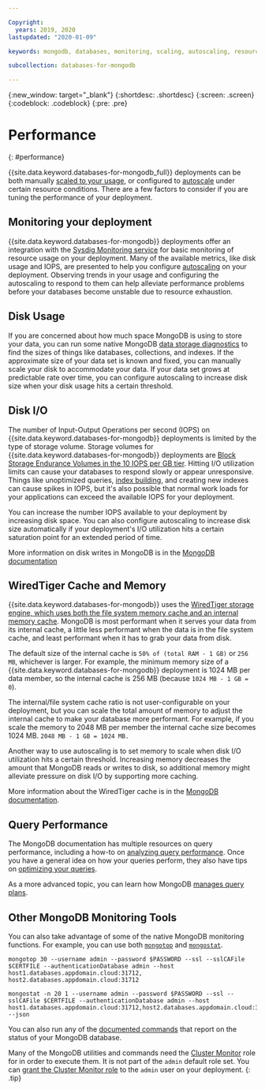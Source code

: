 ```yaml
---

Copyright:
  years: 2019, 2020
lastupdated: "2020-01-09"

keywords: mongodb, databases, monitoring, scaling, autoscaling, resources, WiredTiger

subcollection: databases-for-mongodb

---
```


{:new_window: target="_blank"}
{:shortdesc: .shortdesc}
{:screen: .screen}
{:codeblock: .codeblock}
{:pre: .pre}

# Performance
{: #performance}

{{site.data.keyword.databases-for-mongodb_full}} deployments can be both manually [scaled to your usage](/docs/databases-for-mongodb?topic=databases-for-mongodb-resources-scaling), or configured to [autoscale](/docs/databases-for-mongodb?topic=databases-for-mongodb-autoscaling) under certain resource conditions. There are a few factors to consider if you are tuning the performance of your deployment.

## Monitoring your deployment

{{site.data.keyword.databases-for-mongodb}} deployments offer an integration with the [Sysdig Monitoring service](/docs/databases-for-mongodb?topic=databases-for-mongodb-sysdig-monitoring) for basic monitoring of resource usage on your deployment. Many of the available metrics, like disk usage and IOPS, are presented to help you configure [autoscaling](/docs/databases-for-mongodb?topic=databases-for-mongodb-autoscaling) on your deployment. Observing trends in your usage and configuring the autoscaling to respond to them can help alleviate performance problems before your databases become unstable due to resource exhaustion.

## Disk Usage

If you are concerned about how much space MongoDB is using to store your data, you can run some native MongoDB [data storage diagnostics](https://docs.mongodb.com/manual/faq/storage/#data-storage-diagnostics) to find the sizes of things like databases, collections, and indexes. If the approximate size of your data set is known and fixed, you can manually scale your disk to accommodate your data. If your data set grows at predictable rate over time, you can configure autoscaling to increase disk size when your disk usage hits a certain threshold.

## Disk I/O

The number of Input-Output Operations per second (IOPS) on {{site.data.keyword.databases-for-mongodb}} deployments is limited by the type of storage volume. Storage volumes for {{site.data.keyword.databases-for-mongodb}} deployments are [Block Storage Endurance Volumes in the 10 IOPS per GB tier](/docs/BlockStorage?topic=BlockStorage-About#provendurance). Hitting I/O utilization limits can cause your databases to respond slowly or appear unresponsive. Things like unoptimized queries, [index building](https://docs.mongodb.com/manual/core/index-creation/), and creating new indexes can cause spikes in IOPS, but it's also possible that normal work loads for your applications can exceed the available IOPS for your deployment. 

You can increase the number IOPS available to your deployment by increasing disk space. You can also configure autoscaling to increase disk size automatically if your deployment's I/O utilization hits a certain saturation point for an extended period of time.

More information on disk writes in MongoDB is in the [MongoDB documentation](https://docs.mongodb.com/manual/faq/storage/#how-frequently-does-wiredtiger-write-to-disk)

## WiredTiger Cache and Memory

{{site.data.keyword.databases-for-mongodb}} uses the [WiredTiger storage engine, which uses both the file system memory cache and an internal memory cache](https://docs.mongodb.com/manual/core/wiredtiger/#memory-use). MongoDB is most performant when it serves your data from its internal cache, a little less performant when the data is in the file system cache, and least performant when it has to grab your data from disk.

The default size of the internal cache is `50% of (total RAM - 1 GB)` or `256 MB`, whichever is larger. For example, the minimum memory size of a {{site.data.keyword.databases-for-mongodb}} deployment is 1024 MB per data member, so the internal cache is 256 MB (because `1024 MB - 1 GB = 0`).

The internal/file system cache ratio is not user-configurable on your deployment, but you can scale the total amount of memory to adjust the internal cache to make your database more performant. For example, if you scale the memory to 2048 MB per member the internal cache size becomes 1024 MB. `2048 MB - 1 GB = 1024 MB.`

Another way to use autoscaling is to set memory to scale when disk I/O utilization hits a certain threshold. Increasing memory decreases the amount that MongoDB reads or writes to disk, so additional memory might alleviate pressure on disk I/O by supporting more caching.

More information about the WiredTiger cache is in the [MongoDB documentation](https://docs.mongodb.com/manual/faq/storage/#to-what-size-should-i-set-the-wiredtiger-internal-cache).

## Query Performance

The MongoDB documentation has multiple resources on query performance, including a how-to on [analyzing query performance](https://docs.mongodb.com/manual/tutorial/analyze-query-plan/). Once you have a general idea on how your queries perform, they also have tips on [optimizing your queries](https://docs.mongodb.com/manual/core/query-optimization/).

As a more advanced topic, you can learn how MongoDB [manages query plans](https://docs.mongodb.com/manual/core/query-plans/).

## Other MongoDB Monitoring Tools

You can also take advantage of some of the native MongoDB monitoring functions. For example, you can use both [`mongotop`](https://docs.mongodb.com/manual/reference/program/mongotop/#bin.mongotop) and [`mongostat`](https://docs.mongodb.com/manual/reference/program/mongostat/#bin.mongostat). 

```
mongotop 30 --username admin --password $PASSWORD --ssl --sslCAFile $CERTFILE --authenticationDatabase admin --host host1.databases.appdomain.cloud:31712, host2.databases.appdomain.cloud:31712

mongostat -n 20 1 --username admin --password $PASSWORD --ssl --sslCAFile $CERTFILE --authenticationDatabase admin --host host1.databases.appdomain.cloud:31712,host2.databases.appdomain.cloud:31712 --json
```

You can also run any of the [documented commands](https://docs.mongodb.com/manual/administration/monitoring/#commands) that report on the status of your MongoDB database.

Many of the MongoDB utilities and commands need the [Cluster Monitor](https://docs.mongodb.com/manual/reference/built-in-roles/#clusterMonitor) role for in order to execute them. It is not part of the `admin` default role set. You can [grant the Cluster Monitor role](/docs/databases-for-mongodb?topic=databases-for-mongodb-user-management#the-admin-user) to the `admin` user on your deployment.
{: .tip}
